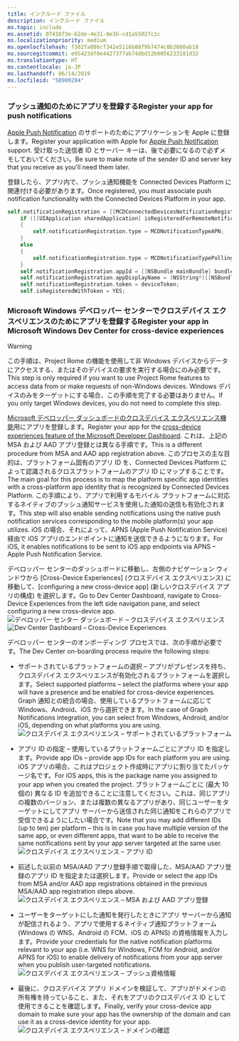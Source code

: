 ```yaml
---
title: インクルード ファイル
description: インクルード ファイル
ms.topic: include
ms.assetid: 0741073e-62de-4e31-8e3b-cd1a55027c1c
ms.localizationpriority: medium
ms.openlocfilehash: f302fa886cf342e5116b88f9b7474c0b3660ab18
ms.sourcegitcommit: e95423df0e4427377ab74dbd12b0056233181d32
ms.translationtype: HT
ms.contentlocale: ja-JP
ms.lasthandoff: 06/14/2019
ms.locfileid: "58909294"
---
```

### <a name="register-your-app-for-push-notifications"></a><span data-ttu-id="77287-103">プッシュ通知のためにアプリを登録する</span><span class="sxs-lookup"><span data-stu-id="77287-103">Register your app for push notifications</span></span>

<span data-ttu-id="77287-104">[Apple Push Notification](https://developer.apple.com/notifications/) のサポートのためにアプリケーションを Apple に登録します。</span><span class="sxs-lookup"><span data-stu-id="77287-104">Register your application with Apple for [Apple Push Notification](https://developer.apple.com/notifications/) support.</span></span> <span data-ttu-id="77287-105">受け取った送信者 ID とサーバー キーは、後で必要になるので必ずメモしておいてください。</span><span class="sxs-lookup"><span data-stu-id="77287-105">Be sure to make note of the sender ID and server key that you receive as you'll need them later.</span></span>

<span data-ttu-id="77287-106">登録したら、アプリ内で、プッシュ通知機能を Connected Devices Platform に関連付ける必要があります。</span><span class="sxs-lookup"><span data-stu-id="77287-106">Once registered, you must associate push notification functionality with the Connected Devices Platform in your app.</span></span>

```ObjectiveC
self.notificationRegistration = [[MCDConnectedDevicesNotificationRegistration alloc] init];
    if ([[UIApplication sharedApplication] isRegisteredForRemoteNotifications])
    {
        self.notificationRegistration.type = MCDNotificationTypeAPN;
    }
    else
    {
        self.notificationRegistration.type = MCDNotificationTypePolling;
    }
    self.notificationRegistration.appId = [[NSBundle mainBundle] bundleIdentifier];
    self.notificationRegistration.appDisplayName = (NSString*)[[NSBundle mainBundle] objectForInfoDictionaryKey:@"CFBundleDisplayName"];
    self.notificationRegistration.token = deviceToken;
    self.isRegisteredWithToken = YES;
```

### <a name="register-your-app-in-microsoft-windows-dev-center-for-cross-device-experiences"></a><span data-ttu-id="77287-107">Microsoft Windows デベロッパー センターでクロスデバイス エクスペリエンスのためにアプリを登録する</span><span class="sxs-lookup"><span data-stu-id="77287-107">Register your app in Microsoft Windows Dev Center for cross-device experiences</span></span>

> [!WARNING]
> <span data-ttu-id="77287-108">この手順は、Project Rome の機能を使用して非 Windows デバイスからデータにアクセスする、またはそのデバイスの要求を実行する場合にのみ必要です。</span><span class="sxs-lookup"><span data-stu-id="77287-108">This step is only required if you want to use Project Rome features to access data from or make requests of non-Windows devices.</span></span> <span data-ttu-id="77287-109">Windows デバイスのみをターゲットにする場合、この手順を完了する必要はありません。</span><span class="sxs-lookup"><span data-stu-id="77287-109">If you only target Windows devices, you do not need to complete this step.</span></span>

<span data-ttu-id="77287-110">[Microsoft デベロッパー ダッシュボードのクロスデバイス エクスペリエンス機能](https://developer.microsoft.com/dashboard/crossplatform/web)用にアプリを登録します。</span><span class="sxs-lookup"><span data-stu-id="77287-110">Register your app for the [cross-device experiences feature of the Microsoft Developer Dashboard](https://developer.microsoft.com/dashboard/crossplatform/web).</span></span> <span data-ttu-id="77287-111">これは、上記の MSA および AAD アプリ登録とは異なる手順です。</span><span class="sxs-lookup"><span data-stu-id="77287-111">This is a different procedure from MSA and AAD app registration above.</span></span> <span data-ttu-id="77287-112">このプロセスの主な目的は、プラットフォーム固有のアプリ ID を、Connected Devices Platform によって認識されるクロスプラットフォームのアプリ ID にマップすることです。</span><span class="sxs-lookup"><span data-stu-id="77287-112">The main goal for this process is to map the platform specific app identities with a cross-platform app identity that is recognized by Connected Devices Platform.</span></span> <span data-ttu-id="77287-113">この手順により、アプリで利用するモバイル プラットフォームに対応するネイティブのプッシュ通知サービスを使用した通知の送信も有効化されます。</span><span class="sxs-lookup"><span data-stu-id="77287-113">This step will also enable sending notifications using the native push notification services corresponding to the mobile platform(s) your app utilizes.</span></span> <span data-ttu-id="77287-114">iOS の場合、それによって、APNS (Apple Push Notification Service) 経由で iOS アプリのエンドポイントに通知を送信できるようになります。</span><span class="sxs-lookup"><span data-stu-id="77287-114">For iOS, it enables notifications to be sent to iOS app endpoints via APNS – Apple Push Notification Service.</span></span>

<span data-ttu-id="77287-115">デベロッパー センターのダッシュボードに移動し、左側のナビゲーション ウィンドウから [Cross-Device Experiences] (クロスデバイス エクスペリエンス) に移動して、[configuring a new cross-device app] (新しいクロスデバイス アプリの構成) を選択します。</span><span class="sxs-lookup"><span data-stu-id="77287-115">Go to Dev Center Dashboard, navigate to Cross-Device Experiences from the left side navigation pane, and select configuring a new cross-device app.</span></span>
<span data-ttu-id="77287-116">![デベロッパー センター ダッシュボード – クロスデバイス エクスペリエンス](../../notifications/media/dev_center_portal/dev_center_portal_1_overview.png)</span><span class="sxs-lookup"><span data-stu-id="77287-116">![Dev Center Dashboard – Cross-Device Experiences](../../notifications/media/dev_center_portal/dev_center_portal_1_overview.png)</span></span>

<span data-ttu-id="77287-117">デベロッパー センターのオンボーディング プロセスでは、次の手順が必要です。</span><span class="sxs-lookup"><span data-stu-id="77287-117">The Dev Center on-boarding process require the following steps:</span></span>

* <span data-ttu-id="77287-118">サポートされているプラットフォームの選択 – アプリがプレゼンスを持ち、クロスデバイス エクスペリエンスが有効化されるプラットフォームを選択します。</span><span class="sxs-lookup"><span data-stu-id="77287-118">Select supported platforms – select the platforms where your app will have a presence and be enabled for cross-device experiences.</span></span> <span data-ttu-id="77287-119">Graph 通知との統合の場合、使用しているプラットフォームに応じて Windows、Android、iOS から選択できます。</span><span class="sxs-lookup"><span data-stu-id="77287-119">In the case of Graph Notifications integration, you can select from Windows, Android, and/or iOS, depending on what platforms you are using.</span></span> ![クロスデバイス エクスペリエンス – サポートされているプラットフォーム](../../notifications/media/dev_center_portal/dev_center_portal_2_supported_platforms.png)

* <span data-ttu-id="77287-121">アプリ ID の指定 – 使用しているプラットフォームごとにアプリ ID を指定します。</span><span class="sxs-lookup"><span data-stu-id="77287-121">Provide app IDs – provide app IDs for each platform you are using.</span></span> <span data-ttu-id="77287-122">iOS アプリの場合、これはプロジェクト作成時にアプリに割り当てたパッケージ名です。</span><span class="sxs-lookup"><span data-stu-id="77287-122">For iOS apps, this is the package name you assigned to your app when you created the project.</span></span> <span data-ttu-id="77287-123">プラットフォームごとに (最大 10 個の) 異なる ID を追加できることに注意してください。これは、同じアプリの複数のバージョン、または複数の異なるアプリがあり、同じユーザーをターゲットにしてアプリ サーバーから送信された同じ通知をこれらのアプリで受信できるようにしたい場合です。</span><span class="sxs-lookup"><span data-stu-id="77287-123">Note that you may add different IDs (up to ten) per platform – this is in case you have multiple version of the same app, or even different apps, that want to be able to receive the same notifications sent by your app server targeted at the same user.</span></span> ![クロスデバイス エクスペリエンス – アプリ ID](../../notifications/media/dev_center_portal/dev_center_portal_3_app_ids.png)

* <span data-ttu-id="77287-125">前述した以前の MSA/AAD アプリ登録手順で取得した、MSA/AAD アプリ登録のアプリ ID を指定または選択します。</span><span class="sxs-lookup"><span data-stu-id="77287-125">Provide or select the app IDs from MSA and/or AAD app registrations obtained in the previous MSA/AAD app registration steps above.</span></span> ![クロスデバイス エクスペリエンス – MSA および AAD アプリ登録](../../notifications/media/dev_center_portal/dev_center_portal_4_msa_aad_connections.png)

* <span data-ttu-id="77287-127">ユーザーをターゲットにした通知を発行したときにアプリ サーバーから通知が配信されるよう、アプリで使用するネイティブ通知プラットフォーム (Windows の WNS、Android の FCM、iOS の APNS) の資格情報を入力します。</span><span class="sxs-lookup"><span data-stu-id="77287-127">Provide your credentials for the native notification platforms relevant to your app (i.e. WNS for Windows, FCM for Android, and/or APNS for iOS) to enable delivery of notifications from your app server when you publish user-targeted notifications.</span></span> ![クロスデバイス エクスペリエンス – プッシュ資格情報](../../notifications/media/dev_center_portal/dev_center_portal_5_push_credentials.png)

* <span data-ttu-id="77287-129">最後に、クロスデバイス アプリ ドメインを検証して、アプリがドメインの所有権を持っていること、また、それをアプリのクロスデバイス ID として使用できることを確認します。</span><span class="sxs-lookup"><span data-stu-id="77287-129">Finally, verify your cross-device app domain to make sure your app has the ownership of the domain and can use it as a cross-device identity for your app.</span></span> ![クロスデバイス エクスペリエンス – ドメインの確認](../../notifications/media/dev_center_portal/dev_center_portal_6_domain_verification.png)
